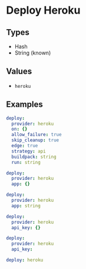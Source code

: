 # Deploy Heroku



## Types

* Hash
* String (known)

## Values

* `heroku`


## Examples

```yaml
deploy:
  provider: heroku
  on: {}
  allow_failure: true
  skip_cleanup: true
  edge: true
  strategy: api
  buildpack: string
  run: string
```

```yaml
deploy:
  provider: heroku
  app: {}
```

```yaml
deploy:
  provider: heroku
  app: string
```

```yaml
deploy:
  provider: heroku
  api_key: {}
```

```yaml
deploy:
  provider: heroku
  api_key:
```

```yaml
deploy: heroku

```
